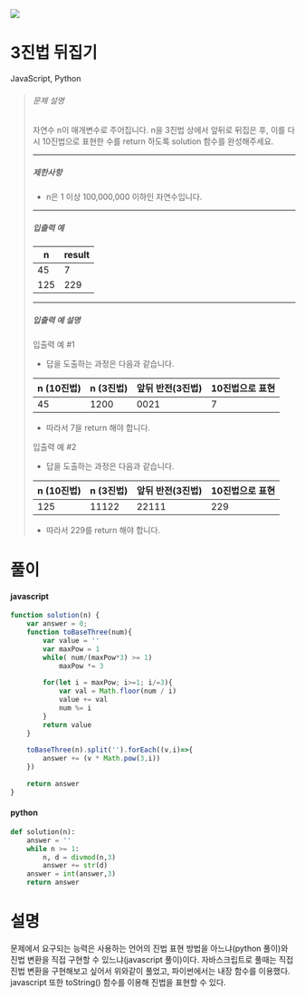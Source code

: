 ![](/img/programmers.png)

# 3진법 뒤집기

JavaScript, Python

>###### 문제 설명
>
>자연수 n이 매개변수로 주어집니다. n을 3진법 상에서 앞뒤로 뒤집은 후, 이를 다시 10진법으로 표현한 수를 return 하도록 solution 함수를 완성해주세요.
>
>* * * * *
>
>##### 제한사항
>
>-   n은 1 이상 100,000,000 이하인 자연수입니다.
>
>* * * * *
>
>##### 입출력 예
>
>| n | result |
>| --- | --- |
>| 45 | 7 |
>| 125 | 229 |
>
>* * * * *
>
>##### 입출력 예 설명
>
>입출력 예 #1
>
>-   답을 도출하는 과정은 다음과 같습니다.
>
>| n (10진법) | n (3진법) | 앞뒤 반전(3진법) | 10진법으로 표현 |
>| --- | --- | --- | --- |
>| 45 | 1200 | 0021 | 7 |
>
>-   따라서 7을 return 해야 합니다.
>
>입출력 예 #2
>
>-   답을 도출하는 과정은 다음과 같습니다.
>
>| n (10진법) | n (3진법) | 앞뒤 반전(3진법) | 10진법으로 표현 |
>| --- | --- | --- | --- |
>| 125 | 11122 | 22111 | 229 |
>
>-   따라서 229를 return 해야 합니다.

# 풀이

#### javascript
```javascript
function solution(n) {
    var answer = 0;
    function toBaseThree(num){
        var value = '' 
        var maxPow = 1
        while( num/(maxPow*3) >= 1)
            maxPow *= 3
        
        for(let i = maxPow; i>=1; i/=3){
            var val = Math.floor(num / i)
            value += val
            num %= i
        }
        return value
    }
    
    toBaseThree(n).split('').forEach((v,i)=>{
        answer += (v * Math.pow(3,i))
    })
    
    return answer
}
```  

#### python
```python
def solution(n):
    answer = ''
    while n >= 1:
        n, d = divmod(n,3)
        answer += str(d)
    answer = int(answer,3)
    return answer
```

# 설명
문제에서 요구되는 능력은 사용하는 언어의 진법 표현 방법을 아느냐(python 풀이)와 진법 변환을 직접 구현할 수 있느냐(javascript 풀이)이다. 자바스크립트로 풀때는 직접 진법 변환을 구현해보고 싶어서 위와같이 풀었고, 파이썬에서는 내장 함수를 이용했다. javascript 또한 toString() 함수를 이용해 진법을 표현할 수 있다.